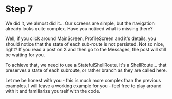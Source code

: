# Step 7

We did it, we almost did it... Our screens are simple, but the navigation
already looks quite complex. Have you noticed what is missing there?

Well, if you click around MainScreen, ProfileScreen and it's details, you should
 notice that the state of each sub-route is not persisted. Not so nice, right?
 If you read a post on X and then go to the Messages, the
 post will still be waiting for you.

 To achieve that, we need to use a StatefulShellRoute. It's a ShellRoute... that
  preserves a state of each subroute, or rather branch as they are called here.

  Let me be honest with you - this is much more complex than the previous
  examples. I will leave a working example for you - feel free to play around
  with it and familiarize yourself with the code.